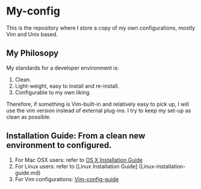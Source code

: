 # My-config

This is the repository where I store a copy of my own configurations, mostly Vim and Unix based.

## My Philosopy
My standards for a developer environment is:

1. Clean.
2. Light-weight, easy to install and re-install.
3. Configurable to my own liking.

Therefore, if something is Vim-built-in and relatively easy to pick up, I will use the vim version instead of external plug-ins. I try to keep my set-up as clean as possible. 


## Installation Guide: From a clean new environment to configured.

1. For Mac OSX users: refer to [OS X Installation Guide](OS-X-installation-guide.md)
2. For Linux users: refer to [Linux Installation Guide] (Linux-installation-guide.md)
3. For Vim configurations: [Vim-config-guide](Vim-config-guide.md)


